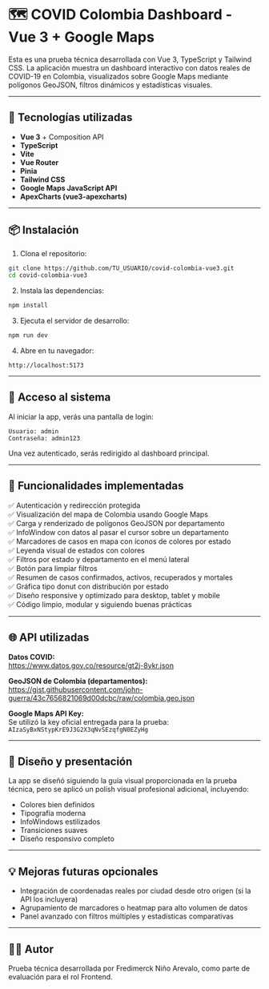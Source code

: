 # 🗺️ COVID Colombia Dashboard - Vue 3 + Google Maps

Esta es una prueba técnica desarrollada con Vue 3, TypeScript y Tailwind CSS. La aplicación muestra un dashboard interactivo con datos reales de COVID-19 en Colombia, visualizados sobre Google Maps mediante polígonos GeoJSON, filtros dinámicos y estadísticas visuales.

---

## 🚀 Tecnologías utilizadas

- **Vue 3** + Composition API
- **TypeScript**
- **Vite**
- **Vue Router**
- **Pinia**
- **Tailwind CSS**
- **Google Maps JavaScript API**
- **ApexCharts (vue3-apexcharts)**

---

## 📦 Instalación

1. Clona el repositorio:

```bash
git clone https://github.com/TU_USUARIO/covid-colombia-vue3.git
cd covid-colombia-vue3
```

2. Instala las dependencias:

```bash
npm install
```

3. Ejecuta el servidor de desarrollo:

```bash
npm run dev
```

4. Abre en tu navegador:

```
http://localhost:5173
```

---

## 🔐 Acceso al sistema

Al iniciar la app, verás una pantalla de login:

```
Usuario: admin
Contraseña: admin123
```

Una vez autenticado, serás redirigido al dashboard principal.

---

## 🧠 Funcionalidades implementadas

✅ Autenticación y redirección protegida  
✅ Visualización del mapa de Colombia usando Google Maps  
✅ Carga y renderizado de polígonos GeoJSON por departamento  
✅ InfoWindow con datos al pasar el cursor sobre un departamento  
✅ Marcadores de casos en mapa con íconos de colores por estado  
✅ Leyenda visual de estados con colores  
✅ Filtros por estado y departamento en el menú lateral  
✅ Botón para limpiar filtros  
✅ Resumen de casos confirmados, activos, recuperados y mortales  
✅ Gráfica tipo donut con distribución por estado  
✅ Diseño responsive y optimizado para desktop, tablet y mobile  
✅ Código limpio, modular y siguiendo buenas prácticas  

---

## 🌐 API utilizadas

**Datos COVID:**  
https://www.datos.gov.co/resource/gt2j-8ykr.json

**GeoJSON de Colombia (departamentos):**  
https://gist.githubusercontent.com/john-guerra/43c7656821069d00dcbc/raw/colombia.geo.json

**Google Maps API Key:**  
Se utilizó la key oficial entregada para la prueba:  
`AIzaSyBxNStypKrE9J3G2X3qNvSEzqfgN0EZyHg`

---

## 📱 Diseño y presentación

La app se diseñó siguiendo la guía visual proporcionada en la prueba técnica, pero se aplicó un polish visual profesional adicional, incluyendo:

- Colores bien definidos  
- Tipografía moderna  
- InfoWindows estilizados  
- Transiciones suaves  
- Diseño responsivo completo  

---

## 💡 Mejoras futuras opcionales

- Integración de coordenadas reales por ciudad desde otro origen (si la API los incluyera)
- Agrupamiento de marcadores o heatmap para alto volumen de datos
- Panel avanzado con filtros múltiples y estadísticas comparativas

---

## 🧑‍💻 Autor

Prueba técnica desarrollada por Fredimerck Niño Arevalo, como parte de evaluación para el rol Frontend.